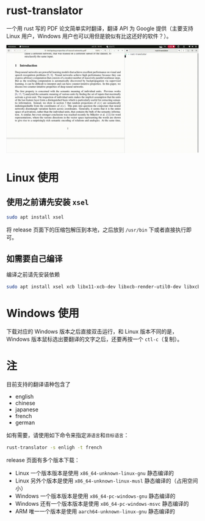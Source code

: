 # rust-translator

一个用 rust 写的 PDF 论文简单实时翻译，翻译 API 为 Google 提供（主要支持 Linux 用户，Windows 用户也可以用但是貌似有比这还好的软件？）。

![example](./vids/example.gif)

# Linux 使用

## 使用之前请先安装 `xsel`

```bash
sudo apt install xsel
```

将 release 页面下的压缩包解压到本地，之后放到 `/usr/bin` 下或者直接执行即可。

## 如需要自己编译

编译之前请先安装依赖

```bash
sudo apt install xsel xcb libx11-xcb-dev libxcb-render-util0-dev libxcb-shape0-dev libxcb-xfixes0-dev
```


# Windows 使用

下载对应的 Windows 版本之后直接双击运行，和 Linux 版本不同的是，Windows 版本鼠标选出要翻译的文字之后，还要再按一个 `ctl-c`（复制）。

# 注

目前支持的翻译语种包含了
* english
* chinese
* japanese
* french
* german

如有需要，请使用如下命令来指定`源语言`和`目标语言`：

```bash
rust-translator -s enligh -t french
```

release 页面有多个版本下载：
* Linux 一个版本版本是使用 `x86_64-unknown-linux-gnu` 静态编译的
* Linux 另外个版本是使用 `x86_64-unknown-linux-musl` 静态编译的（占用空间小）
* Windows 一个版本版本是使用 `x86_64-pc-windows-gnu` 静态编译的
* Windows 还有一个版本版本是使用 `x86_64-pc-windows-msvc` 静态编译的
* ARM 唯一一个版本是使用 `aarch64-unknown-linux-gnu` 静态编译的
